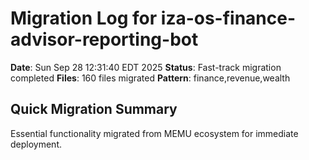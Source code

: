 # Migration Log for iza-os-finance-advisor-reporting-bot

**Date**: Sun Sep 28 12:31:40 EDT 2025
**Status**: Fast-track migration completed
**Files**:      160 files migrated
**Pattern**: finance,revenue,wealth

## Quick Migration Summary
Essential functionality migrated from MEMU ecosystem for immediate deployment.
